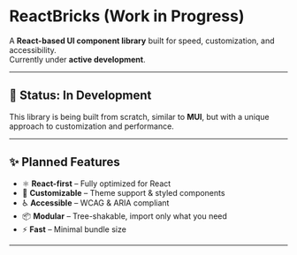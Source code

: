 # ReactBricks (Work in Progress)

A **React-based UI component library** built for speed, customization, and accessibility.  
Currently under **active development**.

---

## 🚧 Status: In Development
This library is being built from scratch, similar to **MUI**, but with a unique approach to customization and performance.

---

## ✨ Planned Features
- ⚛️ **React-first** – Fully optimized for React
- 🎨 **Customizable** – Theme support & styled components
- ♿ **Accessible** – WCAG & ARIA compliant
- 📦 **Modular** – Tree-shakable, import only what you need
- ⚡ **Fast** – Minimal bundle size

---
